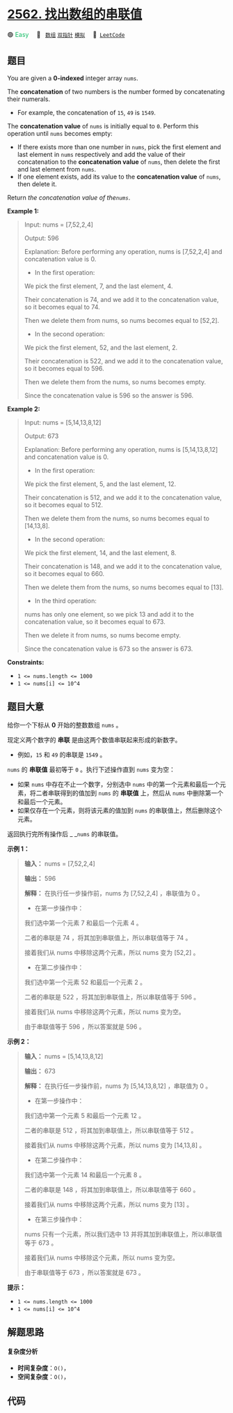 # [2562. 找出数组的串联值](https://leetcode.com/problems/find-the-array-concatenation-value)

🟢 <font color=#15bd66>Easy</font>&emsp; 🔖&ensp; [`数组`](/leetcode-js/outline/tag/array.md) [`双指针`](/leetcode-js/outline/tag/two-pointers.md) [`模拟`](/leetcode-js/outline/tag/simulation.md)&emsp; 🔗&ensp;[`LeetCode`](https://leetcode.com/problems/find-the-array-concatenation-value)

## 题目

You are given a **0-indexed** integer array `nums`.

The **concatenation** of two numbers is the number formed by concatenating
their numerals.

  * For example, the concatenation of `15`, `49` is `1549`.

The **concatenation value** of `nums` is initially equal to `0`. Perform this
operation until `nums` becomes empty:

  * If there exists more than one number in `nums`, pick the first element and last element in `nums` respectively and add the value of their concatenation to the **concatenation value** of `nums`, then delete the first and last element from `nums`.
  * If one element exists, add its value to the **concatenation value** of `nums`, then delete it.

Return _the concatenation value of the`nums`_.



**Example 1:**

> Input: nums = [7,52,2,4]
> 
> Output: 596
> 
> Explanation: Before performing any operation, nums is [7,52,2,4] and concatenation value is 0.
 > - In the first operation:
> 
> We pick the first element, 7, and the last element, 4.
> 
> Their concatenation is 74, and we add it to the concatenation value, so it becomes equal to 74.
> 
> Then we delete them from nums, so nums becomes equal to [52,2].
 > - In the second operation:
> 
> We pick the first element, 52, and the last element, 2.
> 
> Their concatenation is 522, and we add it to the concatenation value, so it becomes equal to 596.
> 
> Then we delete them from the nums, so nums becomes empty.
> 
> Since the concatenation value is 596 so the answer is 596.

**Example 2:**

> Input: nums = [5,14,13,8,12]
> 
> Output: 673
> 
> Explanation: Before performing any operation, nums is [5,14,13,8,12] and concatenation value is 0.
 > - In the first operation:
> 
> We pick the first element, 5, and the last element, 12.
> 
> Their concatenation is 512, and we add it to the concatenation value, so it becomes equal to 512.
> 
> Then we delete them from the nums, so nums becomes equal to [14,13,8].
 > - In the second operation:
> 
> We pick the first element, 14, and the last element, 8.
> 
> Their concatenation is 148, and we add it to the concatenation value, so it becomes equal to 660.
> 
> Then we delete them from the nums, so nums becomes equal to [13].
 > - In the third operation:
> 
> nums has only one element, so we pick 13 and add it to the concatenation value, so it becomes equal to 673.
> 
> Then we delete it from nums, so nums become empty.
> 
> Since the concatenation value is 673 so the answer is 673.

**Constraints:**

  * `1 <= nums.length <= 1000`
  * `1 <= nums[i] <= 10^4`




## 题目大意

给你一个下标从 **0** 开始的整数数组 `nums` 。

现定义两个数字的 **串联**  是由这两个数值串联起来形成的新数字。

  * 例如，`15` 和 `49` 的串联是 `1549` 。

`nums` 的 **串联值**  最初等于 `0` 。执行下述操作直到 `nums` 变为空：

  * 如果 `nums` 中存在不止一个数字，分别选中 `nums` 中的第一个元素和最后一个元素，将二者串联得到的值加到 `nums` 的 **串联值** 上，然后从 `nums` 中删除第一个和最后一个元素。
  * 如果仅存在一个元素，则将该元素的值加到 `nums` 的串联值上，然后删除这个元素。

返回执行完所有操作后 _ _`nums` 的串联值。



**示例 1：**

> 
> 
> 
> 
> 
> **输入：** nums = [7,52,2,4]
> 
> **输出：** 596
> 
> **解释：** 在执行任一步操作前，nums 为 [7,52,2,4] ，串联值为 0 。
 > - 在第一步操作中：
> 
> 我们选中第一个元素 7 和最后一个元素 4 。
> 
> 二者的串联是 74 ，将其加到串联值上，所以串联值等于 74 。
> 
> 接着我们从 nums 中移除这两个元素，所以 nums 变为 [52,2] 。
 > - 在第二步操作中： 
> 
> 我们选中第一个元素 52 和最后一个元素 2 。 
> 
> 二者的串联是 522 ，将其加到串联值上，所以串联值等于 596 。
> 
> 接着我们从 nums 中移除这两个元素，所以 nums 变为空。
> 
> 由于串联值等于 596 ，所以答案就是 596 。
> 
> 

**示例 2：**

> 
> 
> 
> 
> 
> **输入：** nums = [5,14,13,8,12]
> 
> **输出：** 673
> 
> **解释：** 在执行任一步操作前，nums 为 [5,14,13,8,12] ，串联值为 0 。 
> - 在第一步操作中： 
> 
> 我们选中第一个元素 5 和最后一个元素 12 。 
> 
> 二者的串联是 512 ，将其加到串联值上，所以串联值等于 512 。 
> 
> 接着我们从 nums 中移除这两个元素，所以 nums 变为 [14,13,8] 。
> - 在第二步操作中：
> 
> 我们选中第一个元素 14 和最后一个元素 8 。
> 
> 二者的串联是 148 ，将其加到串联值上，所以串联值等于 660 。
> 
> 接着我们从 nums 中移除这两个元素，所以 nums 变为 [13] 。 
> - 在第三步操作中：
> 
> nums 只有一个元素，所以我们选中 13 并将其加到串联值上，所以串联值等于 673 。
> 
> 接着我们从 nums 中移除这个元素，所以 nums 变为空。 
> 
> 由于串联值等于 673 ，所以答案就是 673 。
> 
> 



**提示：**

  * `1 <= nums.length <= 1000`
  * `1 <= nums[i] <= 10^4`


## 解题思路

#### 复杂度分析

- **时间复杂度**：`O()`，
- **空间复杂度**：`O()`，

## 代码

```javascript

```
